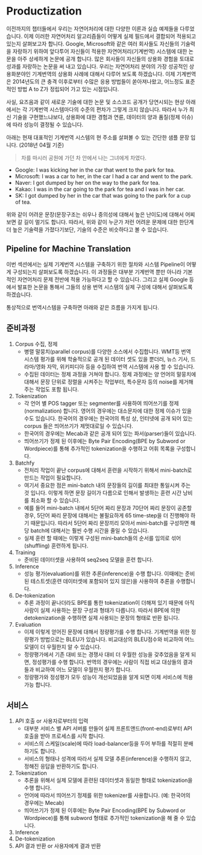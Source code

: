 # Productization

이전까지의 챕터들에서 우리는 자연어처리에 대한 다양한 이론과 실습 예제들을 다루었습니다. 이제 이러한 자연어처리 알고리즘들이 어떻게 실제 필드에서 결합되어 적용되고 있는지 살펴보고자 합니다. Google, Microsoft와 같은 여러 회사들도 자신들의 기술력을 자랑하기 위하여 앞다투어 자신들이 적용한 자연어처리(기계번역) 시스템에 대한 논문을 아주 상세하게 논문에 공개 합니다. 많은 회사들이 자신들의 상용화 경험을 토대로 성과를 자랑하는 논문을 써 내고 있습니다. 우리는 자연어처리 분야의 가장 성공적인 상용화분야인 기계번역의 상용화 사례에 대해서 다루어 보도록 하겠습니다. 이제 기계번역은 2014년도의 큰 충격 이후로부터 수많은 응용 방법들이 쏟아져나왔고, 어느정도 표준적인 방법 A to Z가 정립되어 가고 있는 시점입니다.

사실, 요즈음과 같이 새로운 기술에 대한 논문 및 소스코드 공개가 당연시되는 현상 아래에서는 각 기계번역 시스템마다의 수준의 편차가 그렇게 크지 않습니다. 따라서 누가 최신 기술을 구현했느냐보다, 상용화에 대한 경험과 연륜, 데이터의 양과 품질(정제 이슈)에 따라 성능이 결정될 수 있습니다.

아래는 현재 대표적인 기계번역 시스템의 현 주소를 살펴볼 수 있는 간단한 샘플 문장 입니다. (2018년 04월 기준)

> 차를 마시러 공원에 가던 차 안에서 나는 그녀에게 차였다.
- Google: I was kicking her in the car that went to the park for tea.
- Microsoft: I was a car to her, in the car I had a car and went to the park.
- Naver: I got dumped by her on the way to the park for tea.
- Kakao: I was in the car going to the park for tea and I was in her car.
- SK: I got dumped by her in the car that was going to the park for a cup of tea.

위와 같이 어려운 문장(문장구조는 쉬우나 중의성에 대해서 높은 난이도)에 대해서 어찌보면 갈 길이 멀기도 합니다. 따라서, 위와 같이 누군가 저런 어려운 문제에 대한 한단계 더 높은 기술력을 가졌다기보단, 기술의 수준은 비슷하다고 볼 수 있습니다.

## Pipeline for Machine Translation

이번 섹션에서는 실제 기계번역 시스템을 구축하기 위한 절차와 시스템 Pipeline이 어떻게 구성되는지 살펴보도록 하겠습니다. 이 과정들은 대부분 기계번역 뿐만 아니라 기본적인 자연어처리 문제 전반에 적용 가능하다고 할 수 있습니다. 그리고 실제 Google 등에서 발표한 논문을 통해서 그들의 상용 번역 시스템의 실제 구성에 대해서 살펴보도록 하겠습니다.

통상적으로 번역시스템을 구축하면 아래와 같은 흐름을 가지게 됩니다.

## 준비과정

1. Corpus 수집, 정제
    - 병렬 말뭉치(parallel corpus)를 다양한 소스에서 수집합니다. WMT등 번역 시스템 평가를 위해 학술적으로 공개 된 데이터 셋도 있을 뿐더러, 뉴스 기사, 드라마/영화 자막, 위키피디아 등을 수집하여 번역 시스템에 사용 할 수 있습니다.
    - 수집된 데이터는 정제 과정을 거쳐야 합니다. 정제 과정에는 양 언어의 말뭉치에 대해서 문장 단위로 정렬을 시켜주는 작업부터, 특수문자 등의 noise를 제거해 주는 작업도 포함 됩니다.
1. Tokenization
    - 각 언어 별 POS tagger 또는 segmenter를 사용하여 띄어쓰기를 정제(normalization) 합니다. 영어의 경우에는 대소문자에 대한 정제 이슈가 있을 수도 있습니다. 한국어의 경우에는 한국어의 특성 상, 인터넷에 공개 되어 있는 corpus 들은 띄어쓰기가 제멋대로일 수 있습니다.
    - 한국어의 경우에는 Mecab과 같은 공개 되어 있는 파서(parser)들이 있습니다.
    - 띄어쓰기가 정제 된 이후에는 Byte Pair Encoding(BPE by Subword or Wordpiece)를 통해 추가적인 tokenization을 수행하고 어휘 목록을 구성합니다.
1. Batchfy
    - 전처리 작업이 끝난 corpus에 대해서 훈련을 시작하기 위해서 mini-batch로 만드는 작업이 필요합니다.
    - 여기서 중요한 점은 mini-batch 내의 문장들의 길이를 최대한 통일시켜 주는 것 입니다. 이렇게 하면 문장 길이가 다름으로 인해서 발생하는 훈련 시간 낭비를 최소화 할 수 있습니다. 
    - 예를 들어 mini-batch 내에서 5단어 짜리 문장과 70단어 짜리 문장이 공존할 경우, 5단어 짜리 문장에 대해서는 불필요하게 65 time-step을 더 진행해야 하기 때문입니다. 따라서 5단어 짜리 문장끼리 모아서 mini-batch를 구성하면 해당 batch에 대해서는 훨씬 수행 시간을 줄일 수 있습니다.
    - 실제 훈련 할 때에는 이렇게 구성된 mini-batch들의 순서를 임의로 섞어(shuffling) 훈련하게 됩니다.
1. Training
    - 준비된 데이터셋을 사용하여 seq2seq 모델을 훈련 합니다.
1. Inference
    - 성능 평가(evaluation)를 위한 추론(inference)을 수행 합니다. 이때에는 준비된 테스트셋(훈련 데이터셋에 포함되어 있지 않은)을 사용하여 추론을 수행합니다.
1. De-tokenization
    - 추론 과정이 끝나더라도 BPE를 통한 tokenization이 더해져 있기 때문에 아직 사람이 실제 사용하는 문장 구성과 형태가 다릅니다. 따라서 BPE에 의한 detokenization을 수행하면 실제 사용되는 문장의 형태로 반환 됩니다.
1. Evaluation
    - 이제 이렇게 얻어진 문장에 대해서 정량평가를 수행 합니다. 기계번역을 위한 정량평가 방법으로는 BLEU가 있습니다. 비교대상의 BLEU점수와 비교하여 어느 모델이 더 우월한지 알 수 있습니다.
    - 정량평가에서 기존 대비 또는 경쟁사 대비 더 우월한 성능을 갖추었음을 알게 되면, 정성평가를 수행 합니다. 번역의 경우에는 사람이 직접 비교 대상들의 결과들과 비교하여 어느 모델이 우월한지 평가 합니다.
    - 정량평가와 정성평가 모두 성능이 개선되었음을 알게 되면 이제 서비스에 적용 가능 합니다.

## 서비스

1. API 호출 or 사용자로부터의 입력
    - 대부분 서비스 별 API 서버를 만들어 실제 프론트앤드(front-end)로부터 API 호출을 받아 프로세스를 시작 합니다.
    - 서비스의 스케일(scale)에 따라 load-balancer등을 두어 부하를 적절히 분배하기도 합니다.
    - 서비스의 형태나 성격에 따라서 실제 모델 추론(inference)을 수행하지 않고, 정해진 응답을 반환하기도 합니다.
1. Tokenization
    - 추론을 위해서 실제 모델에 훈련된 데이터셋과 동일한 형태로 tokenization을 수행 합니다.
    - 언어에 따라서 띄어쓰기 정제를 위한 tokenizer를 사용합니다. (예: 한국어의 경우에는 Mecab)
    - 띄어쓰기가 정제 된 이후에는 Byte Pair Encoding(BPE by Subword or Wordpiece)를 통해 subword 형태로 추가적인 tokenization을 해 줄 수 있습니다.
1. Inference
1. De-tokenization
1. API 결과 반환 or 사용자에게 결과 반환